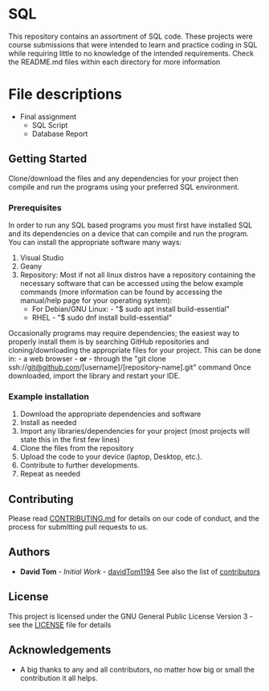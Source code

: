 # SQL
This repository contains an assortment of SQL code.
These projects were course submissions that were intended to learn and practice coding in SQL while requiring little to no
knowledge of the intended requirements.
Check the README.md files within each directory for more information

# File descriptions
- Final assignment
    - SQL Script
    - Database Report

## Getting Started

Clone/download the files and any dependencies for your project then compile and run the programs using your preferred SQL environment.

### Prerequisites

In order to run any SQL based programs you must first have installed SQL and its dependencies on a device that can compile
and run the program.  You can install the appropriate software many ways:
1. Visual Studio
2. Geany
3. Repository: Most if not all linux distros have a repository containing the necessary software that can be accessed using the
   below example commands (more information can be found by accessing the manual/help page for your operating system):
   - For Debian/GNU Linux:
         - "$ sudo apt install build-essential"
   - RHEL
         - "$ sudo dnf install build-essential"

Occasionally programs may require dependencies; the easiest way to properly install them is by searching GitHub repositories
and cloning/downloading the appropriate files for your project.  This can be done in:
    - a web browser
    - **or**
    - through the "git clone ssh://git@github.com/[username]/[repository-name].git" command
Once downloaded, import the library and restart your IDE.

### Example installation
1. Download the appropriate dependencies and software
2. Install as needed
3. Import any libraries/dependencies for your project (most projects will state this in the first few lines)
4. Clone the files from the repository
5. Upload the code to your device (laptop, Desktop, etc.).
6. Contribute to further developments.
7. Repeat as needed

## Contributing

Please read [CONTRIBUTING.md](https://github.com/davidTom1194/davidTom1194/blob/main/CONTRIBUTING.md) for details on our
code of conduct, and the process for submitting pull requests to us.

## Authors

* **David Tom** - *Initial Work* - [davidTom1194](https://github.com/davidTom1194)
See also the list of [contributors](https://github.com/davidTom1194/davidTom1194/blob/main/contributors)

## License

This project is licensed under the GNU General Public License Version 3 - see the [LICENSE](https://github.com/davidTom1194/davidTom1194/blob/main/LICENSE) file for details

## Acknowledgements

* A big thanks to any and all contributors, no matter how big or small the contribution it all helps.
